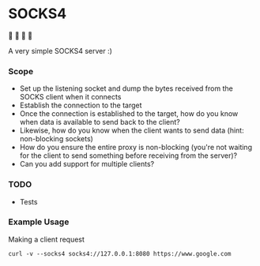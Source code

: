 # SOCKS4
🧦 🧦 🧦 🧦

A very simple SOCKS4 server :)

### Scope
* Set up the listening socket and dump the bytes received from the SOCKS client when it connects
* Establish the connection to the target
* Once the connection is established to the target, how do you know when data is available to send back to the client?
* Likewise, how do you know when the client wants to send data (hint: non-blocking sockets)
* How do you ensure the entire proxy is non-blocking (you're not waiting for the client to send something before receiving from the server)?
* Can you add support for multiple clients?

### TODO
* Tests

### Example Usage

Making a client request

```
curl -v --socks4 socks4://127.0.0.1:8080 https://www.google.com
````
